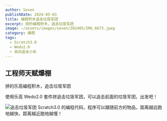 ```yaml
---
author: Seven
publishDate: 2024-05-03
title: 编程积木追击垃圾军团
excerpt: 拼的编程积木，追击垃圾军团
image: ~/assets/images/seven/202405/IMG_6673.jpeg
category: 编程
tags:
  - Scratch3.0
  - Wedo2.0
  - 自动追击小车
---
```


## 工程师天赋爆棚

拼的乐高编程积木，追击垃圾军团

使用乐高 Wedo2.0 套件拼追击垃圾军团，可以追击前面的垃圾军团，出发吧！

![追击垃圾军团](~/assets/images/seven/202405/ljjt.png)
Scratch3.0 的编程代码，程序可以跟随前方的物品，距离越远跑地越快，距离越近跑地越慢！
